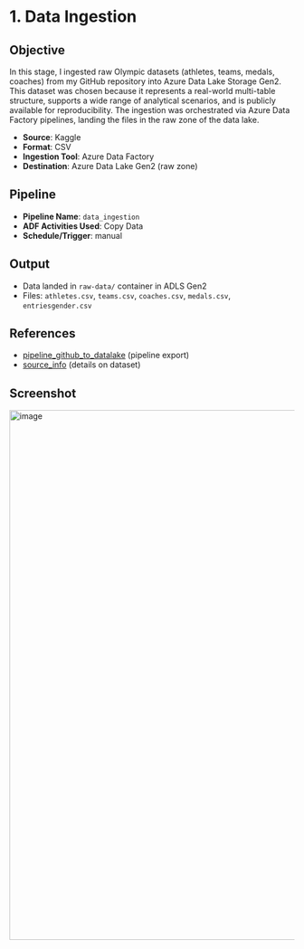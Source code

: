 # 1. Data Ingestion

## Objective
In this stage, I ingested raw Olympic datasets (athletes, teams, medals, coaches) from my GitHub repository into Azure Data Lake Storage Gen2. 
This dataset was chosen because it represents a real-world multi-table structure, supports a wide range of analytical scenarios, and is publicly available for reproducibility. 
The ingestion was orchestrated via Azure Data Factory pipelines, landing the files in the raw zone of the data lake.

- **Source**: Kaggle
- **Format**: CSV
- **Ingestion Tool**: Azure Data Factory
- **Destination**: Azure Data Lake Gen2 (raw zone)

## Pipeline
- **Pipeline Name**: `data_ingestion`
- **ADF Activities Used**: Copy Data
- **Schedule/Trigger**: manual 

## Output
- Data landed in `raw-data/` container in ADLS Gen2
- Files: `athletes.csv`, `teams.csv`, `coaches.csv`, `medals.csv`, `entriesgender.csv`

## References
- [pipeline_github_to_datalake](1_ingestion/pipeline_github_to_datalake.json) (pipeline export)
- [source_info](1_ingestion/source_info.md) (details on dataset)

## Screenshot
<img width="1918" height="937" alt="image" src="https://github.com/user-attachments/assets/9a3431f4-8b82-45ca-995c-258fff3053ad" />
